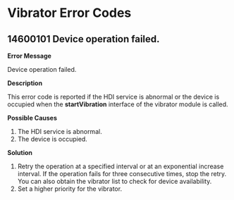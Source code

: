 # Vibrator Error Codes

## 14600101 Device operation failed.

**Error Message**

Device operation failed.

**Description**

This error code is reported if the HDI service is abnormal or the device is occupied when the **startVibration** interface of the vibrator module is called.

**Possible Causes**

1. The HDI service is abnormal.
2. The device is occupied.

**Solution**

1. Retry the operation at a specified interval or at an exponential increase interval. If the operation fails for three consecutive times, stop the retry. You can also obtain the vibrator list to check for device availability.
2. Set a higher priority for the vibrator.
